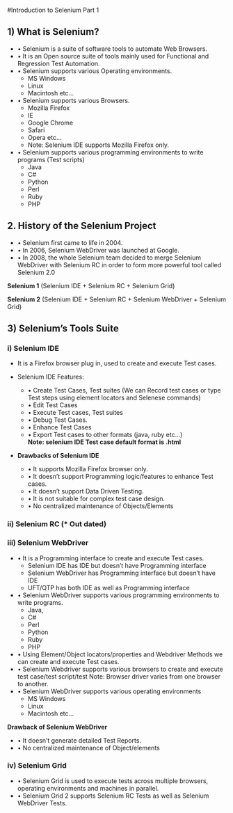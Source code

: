 #Introduction to Selenium Part 1

## 1) What is Selenium?
-   • Selenium is a suite of software tools to automate Web Browsers.
-   • It is an Open source suite of tools mainly used for Functional and Regression Test Automation.
-   • Selenium supports various Operating environments.
    -   MS Windows
    -   Linux
    -   Macintosh etc…
-   • Selenium supports various Browsers.
    -   Mozilla Firefox
    -   IE
    -   Google Chrome
    -   Safari
    -   Opera etc…
    -   Note: Selenium IDE supports Mozilla Firefox only.
-   • Selenium supports various programming environments to write programs (Test scripts)
    -   Java
    -   C#
    -   Python
    -   Perl
    -   Ruby
    -   PHP

## 2. History of the Selenium Project
-   • Selenium first came to life in 2004.
-   • In 2006, Selenium WebDriver was launched at Google.
-   • In 2008, the whole Selenium team decided to merge Selenium WebDriver with Selenium RC in order to form more powerful tool called Selenium 2.0

**Selenium 1**
(Selenium IDE + Selenium RC + Selenium Grid)

**Selenium 2**
(Selenium IDE + Selenium RC + Selenium WebDriver + Selenium Grid)

## 3) Selenium’s Tools Suite
### i) Selenium IDE
-   It is a Firefox browser plug in, used to create and execute Test cases.
-   Selenium IDE Features:
    -   • Create Test Cases, Test suites (We can Record test cases or type Test steps using element locators and Selenese commands)
    -   • Edit Test Cases
    -   • Execute Test cases, Test suites
    -   • Debug Test Cases.
    -   • Enhance Test Cases
    -   • Export Test cases to other formats (java, ruby etc…)                          
**Note: selenium IDE Test case default format is .html**

-   **Drawbacks of Selenium IDE**
    -   • It supports Mozilla Firefox browser only.
    -   • It doesn’t support Programming logic/features to enhance Test cases.
    -   • It doesn’t support Data Driven Testing.
    -   • It is not suitable for complex test case design.
    -   • No centralized maintenance of Objects/Elements
### ii) Selenium RC (* Out dated)

### iii) Selenium WebDriver
-   • It is a Programming interface to create and execute Test cases.
    -   Selenium IDE has IDE but doesn’t have Programming interface
    -   Selenium WebDriver has Programming interface but doesn’t have IDE
    -   UFT/QTP has both IDE as well as Programming interface
-   • Selenium WebDriver supports various programming environments to write programs.
    -   Java,
    -   C#
    -   Perl
    -   Python
    -   Ruby
    -   PHP
-   • Using Element/Object locators/properties and Webdriver Methods we can create and execute Test cases.
-   • Selenium Webdriver supports various browsers to create and execute test case/test script/test
Note: Browser driver varies from one browser to another.
-   • Selenium WebDriver supports various operating environments
    -   MS Windows
    -   Linux
    -   Macintosh etc…

**Drawback of Selenium WebDriver**
-   • It doesn’t generate detailed Test Reports.
-   • No centralized maintenance of Object/elements

### iv) Selenium Grid
-   • Selenium Grid is used to execute tests across multiple browsers, operating environments and machines in parallel.
-   • Selenium Grid 2 supports Selenium RC Tests as well as Selenium WebDriver Tests.